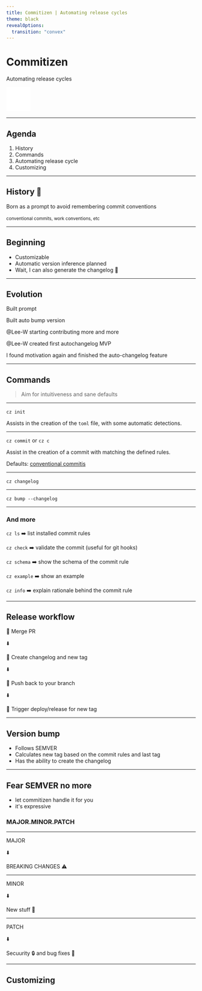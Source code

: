 ```yaml
---
title: Commitizen | Automating release cycles
theme: black
revealOptions:
  transition: "convex"
---
```


# Commitizen

Automating release cycles

[![github logo](./assets/github.png)](https://github.com/commitizen-tools/commitizen)

---

## Agenda

1. History
2. Commands <!-- .element: class="fragment" data-fragment-index="2" -->
3. Automating release cycle <!-- .element: class="fragment" data-fragment-index="3" -->
4. Customizing <!-- .element: class="fragment" data-fragment-index="4" -->

---

## History 📜

Born as a prompt to avoid remembering commit conventions

<small>
conventional commits, work conventions, etc <!-- .element: class="fragment" data-fragment-index="1" -->
</small>

---

## Beginning

- Customizable
- Automatic version inference planned <!-- .element: class="fragment" data-fragment-index="1" -->
- Wait, I can also generate the changelog 🤔 <!-- .element: class="fragment" data-fragment-index="2" -->

---

## Evolution

Built prompt

Built auto bump version <!-- .element: class="fragment" data-fragment-index="1" -->

@Lee-W starting contributing more and more <!-- .element: class="fragment" data-fragment-index="2" -->

@Lee-W created first autochangelog MVP <!-- .element: class="fragment" data-fragment-index="3" -->

I found motivation again and finished the auto-changelog feature <!-- .element: class="fragment" data-fragment-index="4" -->

---

## Commands

> Aim for intuitiveness and sane defaults

----

`cz init`

Assists in the creation of the `toml` file, with some automatic detections.

----

`cz commit` or `cz c`

Assist in the creation of a commit with matching the defined rules.

Defaults: <!-- .element: class="fragment" data-fragment-index="0" -->
[conventional commitis](https://www.conventionalcommits.org/en/v1.0.0/) <!-- .element: class="fragment" data-fragment-index="0" -->

----

`cz changelog`

----

`cz bump --changelog`

----

### And more

`cz ls` ➡️ list installed commit rules

`cz check` ➡️ validate the commit (useful for git hooks)

`cz schema` ➡️ show the schema of the commit rule

`cz example` ➡️ show an example

`cz info` ➡️ explain rationale behind the commit rule

---

## Release workflow

🧑 Merge PR

⬇️ <!-- .element: class="fragment" data-fragment-index="0" -->

🤖 Create changelog and new tag <!-- .element: class="fragment" data-fragment-index="0" -->

⬇️ <!-- .element: class="fragment" data-fragment-index="1" -->

🤖 Push back to your branch <!-- .element: class="fragment" data-fragment-index="1" -->

⬇️ <!-- .element: class="fragment" data-fragment-index="2" -->

🤖 Trigger deploy/release for new tag <!-- .element: class="fragment" data-fragment-index="2" -->

---

## Version bump

- Follows SEMVER
- Calculates new tag based on the commit rules and last tag <!-- .element: class="fragment" data-fragment-index="0" -->
- Has the ability to create the changelog <!-- .element: class="fragment" data-fragment-index="1" -->


---

## Fear SEMVER no more

- let commitizen handle it for you <!-- .element: class="fragment" data-fragment-index="0" -->
- it's expressive <!-- .element: class="fragment" data-fragment-index="1" -->

### MAJOR.MINOR.PATCH <!-- .element: class="fragment" data-fragment-index="1" -->


----

MAJOR

⬇️

BREAKING CHANGES ⚠️

----

MINOR

⬇️

New stuff 🎉

----

PATCH

⬇️

Secuurity 🔒 and bug fixes 🐛


---

## Customizing